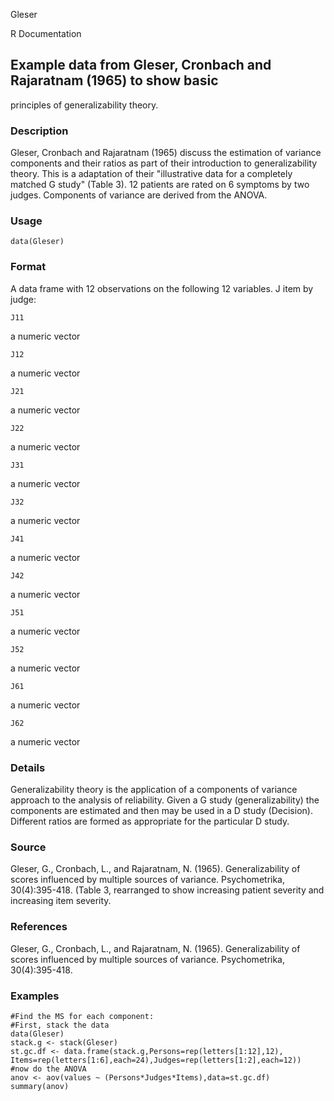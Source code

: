 Gleser

R Documentation

##  Example data from Gleser, Cronbach and Rajaratnam (1965) to show basic
principles of generalizability theory.

### Description

Gleser, Cronbach and Rajaratnam (1965) discuss the estimation of variance
components and their ratios as part of their introduction to generalizability
theory. This is a adaptation of their "illustrative data for a completely
matched G study" (Table 3). 12 patients are rated on 6 symptoms by two judges.
Components of variance are derived from the ANOVA.

### Usage

    data(Gleser)

### Format

A data frame with 12 observations on the following 12 variables. J item by
judge:

`J11`

a numeric vector

`J12`

a numeric vector

`J21`

a numeric vector

`J22`

a numeric vector

`J31`

a numeric vector

`J32`

a numeric vector

`J41`

a numeric vector

`J42`

a numeric vector

`J51`

a numeric vector

`J52`

a numeric vector

`J61`

a numeric vector

`J62`

a numeric vector

### Details

Generalizability theory is the application of a components of variance
approach to the analysis of reliability. Given a G study (generalizability)
the components are estimated and then may be used in a D study (Decision).
Different ratios are formed as appropriate for the particular D study.

### Source

Gleser, G., Cronbach, L., and Rajaratnam, N. (1965). Generalizability of
scores influenced by multiple sources of variance. Psychometrika,
30(4):395-418. (Table 3, rearranged to show increasing patient severity and
increasing item severity.

### References

Gleser, G., Cronbach, L., and Rajaratnam, N. (1965). Generalizability of
scores influenced by multiple sources of variance. Psychometrika,
30(4):395-418.

### Examples

    
    #Find the MS for each component:
    #First, stack the data
    data(Gleser)
    stack.g <- stack(Gleser)
    st.gc.df <- data.frame(stack.g,Persons=rep(letters[1:12],12),
    Items=rep(letters[1:6],each=24),Judges=rep(letters[1:2],each=12))
    #now do the ANOVA
    anov <- aov(values ~ (Persons*Judges*Items),data=st.gc.df)
    summary(anov)

